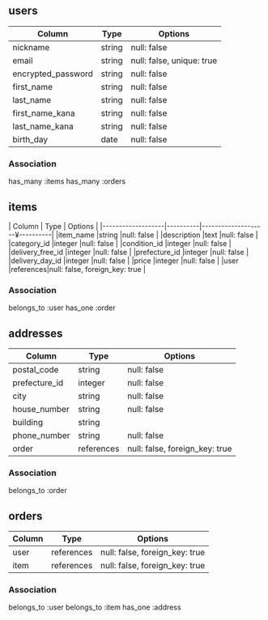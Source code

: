 ## users

|   Column          |   Type   |   Options                |
|-------------------|----------|--------------------------|
|nickname           |string    |null: false               |
|email              |string    |null: false, unique: true |
|encrypted_password |string    |null: false               |
|first_name         |string    |null: false               |
|last_name          |string    |null: false               |
|first_name_kana    |string    |null: false               |
|last_name_kana     |string    |null: false               |
|birth_day          |date      |null: false               |

### Association
has_many :items
has_many :orders

## items

|   Column          |   Type   |   Options                     |
|-------------------|----------|--------------------¥----------|
|item_name          |string    |null: false                    |
|description        |text      |null: false                    |
|category_id        |integer   |null: false                    |
|condition_id       |integer   |null: false                    |
|delivery_free_id   |integer   |null: false                    |
|prefecture_id      |integer   |null: false                    |
|delivery_day_id    |integer   |null: false                    |
|price              |integer   |null: false                    |
|user               |references|null: false, foreign_key: true |

### Association
belongs_to :user
has_one :order

## addresses

|   Column          |   Type   |   Options                     |
|-------------------|----------|-------------------------------|
|postal_code        |string    |null: false                    |
|prefecture_id      |integer   |null: false                    |
|city               |string    |null: false                    |
|house_number       |string    |null: false                    |
|building           |string    |                               |
|phone_number       |string    |null: false                    |
|order              |references|null: false, foreign_key: true |

### Association
belongs_to :order

## orders

|   Column          |   Type   |   Options                     |
|-------------------|----------|-------------------------------|
|user               |references|null: false, foreign_key: true |
|item               |references|null: false, foreign_key: true |

### Association
belongs_to :user
belongs_to :item
has_one :address